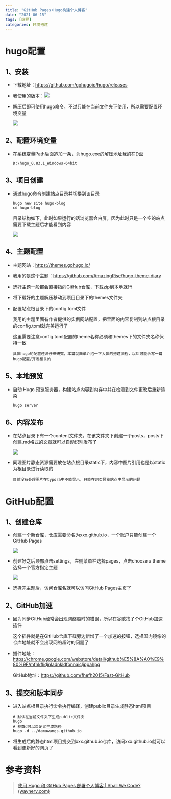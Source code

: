```yaml
---
title: "GitHub Pages+Hugo构建个人博客"
date: "2021-06-15"
tags: [编程]
categories: 环境搭建
---
```


# hugo配置

## 1、安装

- 下载地址：<https://github.com/gohugoio/hugo/releases>


- 我使用的版本：![](/img/GitHubPages+Hugo构建个人博客/hugo下载版本.png)

- 解压后即可使用hugo命令，不过只能在当前文件夹下使用，所以需要配置环境变量

  ![](/img/GitHubPages+Hugo构建个人博客/查看hugo版本.png)

## 2、配置环境变量

- 在系统变量Path后面追加一条，为hugo.exe的解压地址我的在D盘

  ```
  D:\hugo_0.83.1_Windows-64bit
  ```

## 3、项目创建

- 通过hugo命令创建站点目录并切换到该目录

  ```
  hugo new site hugo-blog
  cd hugo-blog
  ```

  目录结构如下，此时如果运行的话浏览器会白屏，因为此时只是一个空的站点需要下载主题后才能看到内容

  ![](/img/GitHubPages+Hugo构建个人博客/hugo项目结构.png)

## 4、主题配置

- 主题网站：<https://themes.gohugo.io/>

- 我用的是这个主题：<https://github.com/AmazingRise/hugo-theme-diary>

- 选好主题一般都会直接指向GitHub仓库，下载zip到本地就行

- 将下载好的主题解压移动到项目目录下的themes文件夹

- 配置站点根目录下的config.toml文件

  我用的主题里面有作者提供的实例网站配置，把里面的内容复制到站点根目录的config.toml就完美运行了

  这里需要注意config.toml配置的theme名称必须和themes下的文件夹名称保持一致

  `具体hugo的配置还没仔细研究，本篇就简单介绍一下大体的搭建流程，以后可能会写一篇hugo配置/开发相关的`

## 5、本地预览

- 启动 Hugo 预览服务器，构建站点内容到内存中并在检测到文件更改后重新渲染

  ```
  hugo server
  ```

## 6、内容发布

- 在站点目录下有一个content文件夹，在该文件夹下创建一个posts，posts下创建.md格式的文章就可以自动识别发布了

  ![](/img/GitHubPages+Hugo构建个人博客/hugo项目结构2.png)

- 同理图片静态资源需要放在站点根目录static下，内容中图片引用也是以static为根目录进行读取的

  `目前没有处理图片在typora中不能显示，只能在网页预览站点中显示的问题`

# GitHub配置

## 1、创建仓库

- 创建一个新仓库，仓库需要命名为xxx.github.io，一个账户只能创建一个GitHub Pages

  ![](/img/GitHubPages+Hugo构建个人博客/创建博客项目.png)

- 创建好之后顶部点击settings，左侧菜单栏选择pages，点击choose a theme选择一个官方指定主题

  ![](/img/GitHubPages+Hugo构建个人博客/创建博客项目2.png)

- 选择完主题后，访问仓库名就可以访问GitHub Pages主页了

## 2、GitHub加速

- 因为同步GitHub经常会出现网络超时的错误，所以在谷歌找了个GitHub加速插件

  这个插件就是在GitHub仓库下载旁边新增了一个加速的按钮，选择国内镜像的仓库地址就不会出现网络超时的问题了

- 插件地址：<https://chrome.google.com/webstore/detail/github%E5%8A%A0%E9%80%9F/mfnkflidjnladnkldfonnaicljppahpg>

  GitHub地址：<https://github.com/fhefh2015/Fast-GitHub>

## 3、提交和版本同步

- 进入站点根目录执行命令执行编译，创建public目录生成静态html项目

  ```
  # 默认在当前文件夹下生成public文件夹
  hugo
  # 参数d可以自定义生成路径
  hugo -d ../damuwangs.github.io
  ```

- 将生成后的静态html项目提交到xxx.github.io仓库，访问xxx.github.io就可以看到更新好的网页了

# 参考资料

> [使用 Hugo 和 GitHub Pages 部署个人博客 | Shall We Code? (waynerv.com)](https://www.waynerv.com/posts/setup-blog-with-hugo-and-github-pages/)




